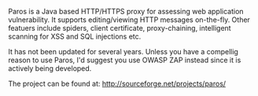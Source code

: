 Paros is a Java based HTTP/HTTPS proxy for assessing web application vulnerability. It supports editing/viewing HTTP messages on-the-fly. Other featuers include spiders, client certificate, proxy-chaining, intelligent scanning for XSS and SQL injections etc.

It has not been updated for several years.  Unless you have a compellig reason to use Paros, I'd suggest you use OWASP ZAP instead since it is actively being developed.

The project can be found at: http://sourceforge.net/projects/paros/
